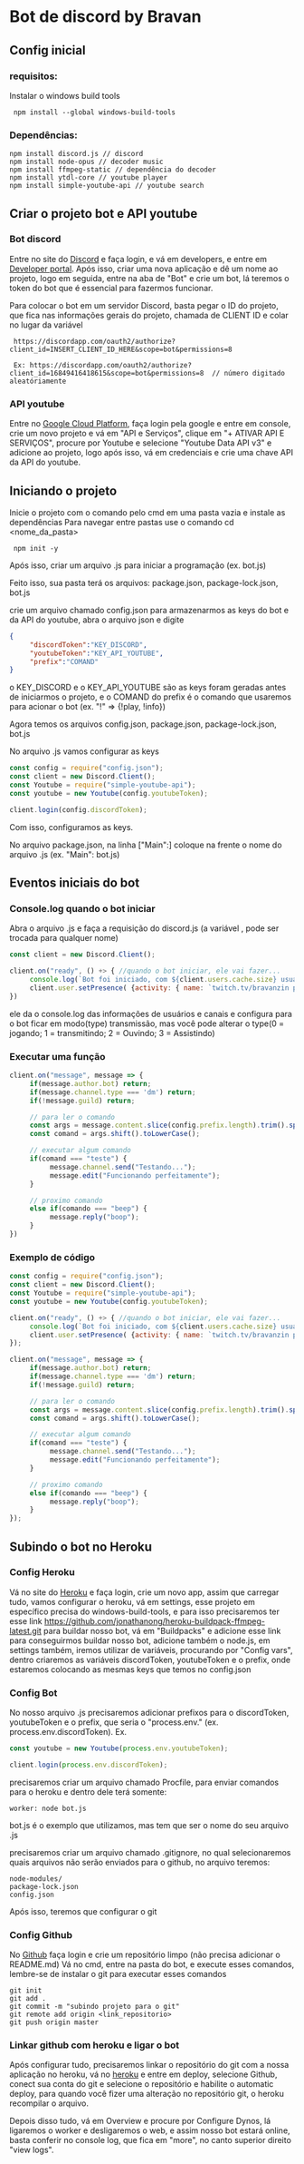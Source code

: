 # Bot de discord by Bravan

## Config inicial

### requisitos:
Instalar o windows build tools

     npm install --global windows-build-tools

### Dependências:

    npm install discord.js // discord
    npm install node-opus // decoder music
    npm install ffmpeg-static // dependência do decoder
    npm install ytdl-core // youtube player
    npm install simple-youtube-api // youtube search

## Criar o projeto bot e API youtube

### Bot discord

Entre no site do [Discord](discordapp.com) e faça login, e vá em developers, e entre em [Developer portal](https://discordapp.com/developers/applications). Após isso, criar uma nova aplicação e dê um nome ao projeto, logo em seguida, entre na aba de "Bot" e crie um bot, lá teremos o token do bot que é essencial para fazermos funcionar.

Para colocar o bot em um servidor Discord, basta pegar o ID do projeto, que fica nas informações gerais do projeto, chamada de CLIENT ID e colar no lugar da variável

     https://discordapp.com/oauth2/authorize?client_id=INSERT_CLIENT_ID_HERE&scope=bot&permissions=8

     Ex: https://discordapp.com/oauth2/authorize?client_id=16849416418615&scope=bot&permissions=8  // número digitado aleatóriamente

### API youtube

Entre no [Google Cloud Platform](https://cloud.google.com), faça login pela google e entre em console, crie um novo projeto e vá em "API e Serviços", clique em "+ ATIVAR API E SERVIÇOS", procure por Youtube e selecione "Youtube Data API v3" e adicione ao projeto, logo após isso, vá em credenciais e crie uma chave API da API do youtube.

## Iniciando o projeto

Inicie o projeto com o comando pelo cmd em uma pasta vazia e instale as dependências
Para navegar entre pastas use o comando cd <nome_da_pasta>

     npm init -y

Após isso, criar um arquivo .js para iniciar a programação (ex. bot.js)

Feito isso, sua pasta terá os arquivos: package.json, package-lock.json, bot.js

crie um arquivo chamado config.json para armazenarmos as keys do bot e da API do youtube, abra o arquivo json e digite

```json
{
     "discordToken":"KEY_DISCORD",
     "youtubeToken":"KEY_API_YOUTUBE",
     "prefix":"COMAND"
}
```
o KEY_DISCORD e o KEY_API_YOUTUBE são as keys foram geradas antes de iniciarmos o projeto, e o COMAND do prefix é o comando que usaremos para acionar o bot (ex. "!" => {!play, !info})

Agora temos os arquivos config.json, package.json, package-lock.json, bot.js

No arquivo .js vamos configurar as keys

```javascript
const config = require("config.json");
const client = new Discord.Client();
const Youtube = require("simple-youtube-api");
const youtube = new Youtube(config.youtubeToken);

client.login(config.discordToken);
```

Com isso, configuramos as keys.

No arquivo package.json, na linha ["Main":] coloque na frente o nome do arquivo .js (ex. "Main": bot.js)

## Eventos iniciais do bot


### Console.log quando o bot iniciar

Abra o arquivo .js e faça a requisição do discord.js (a variável <client>, pode ser trocada para qualquer nome)

```javascript
const client = new Discord.Client();

client.on("ready", () +> { //quando o bot iniciar, ele vai fazer...
     console.log(`Bot foi iniciado, com ${client.users.cache.size} usuários, em ${client.channels.cache.size} canais, em ${client.guilds.cache.size} servidores.`);
     client.user.setPresence( {activity: { name: `twitch.tv/bravanzin para ${client.users.cache.size} viewers`, type: 1, url: 'https://twitch.tv/bravanzin' }} );
})
```

ele da o console.log das informações de usuários e canais e configura para o bot ficar em modo(type) transmissão, mas você pode alterar o type(0 = jogando; 1 = transmitindo; 2 = Ouvindo; 3 = Assistindo)

### Executar uma função

```javascript
client.on("message", message => {
     if(message.author.bot) return;
     if(message.channel.type === 'dm') return;
     if(!message.guild) return;

     // para ler o comando
     const args = message.content.slice(config.prefix.length).trim().split(/ +/g);
     const comand = args.shift().toLowerCase();

     // executar algum comando
     if(comand === "teste") {
          message.channel.send("Testando...");
          message.edit("Funcionando perfeitamente");
     }

     // proximo comando
     else if(comando === "beep") {
          message.reply("boop");
     }
})

```

### Exemplo de código

```javascript
const config = require("config.json");
const client = new Discord.Client();
const Youtube = require("simple-youtube-api");
const youtube = new Youtube(config.youtubeToken);

client.on("ready", () +> { //quando o bot iniciar, ele vai fazer...
     console.log(`Bot foi iniciado, com ${client.users.cache.size} usuários, em ${client.channels.cache.size} canais, em ${client.guilds.cache.size} servidores.`);
     client.user.setPresence( {activity: { name: `twitch.tv/bravanzin para ${client.users.cache.size} viewers`, type: 1, url: 'https://twitch.tv/bravanzin' }} );
});

client.on("message", message => {
     if(message.author.bot) return;
     if(message.channel.type === 'dm') return;
     if(!message.guild) return;

     // para ler o comando
     const args = message.content.slice(config.prefix.length).trim().split(/ +/g);
     const comand = args.shift().toLowerCase();

     // executar algum comando
     if(comand === "teste") {
          message.channel.send("Testando...");
          message.edit("Funcionando perfeitamente");
     }

     // proximo comando
     else if(comando === "beep") {
          message.reply("boop");
     }
});

```

## Subindo o bot no Heroku

### Config Heroku

Vá no site do [Heroku](heroku.com) e faça login, crie um novo app, assim que carregar tudo, vamos configurar o heroku, vá em settings, esse projeto em específico precisa do windows-build-tools, e para isso precisaremos ter esse link https://github.com/jonathanong/heroku-buildpack-ffmpeg-latest.git para buildar nosso bot, vá em "Buildpacks" e adicione esse link para conseguirmos buildar nosso bot, adicione também o node.js, em settings também, iremos utilizar de variáveis, procurando por "Config vars", dentro criaremos as variáveis discordToken, youtubeToken e o prefix, onde estaremos colocando as mesmas keys que temos no config.json

### Config Bot

No nosso arquivo .js precisaremos adicionar prefixos para o discordToken, youtubeToken e o prefix, que seria o "process.env." (ex. process.env.discordToken).
Ex.

```javascript
const youtube = new Youtube(process.env.youtubeToken);

client.login(process.env.discordToken);
```

precisaremos criar um arquivo chamado Procfile, para enviar comandos para o heroku e dentro dele terá somente:

```Procfile
worker: node bot.js
```

bot.js é o exemplo que utilizamos, mas tem que ser o nome do seu arquivo .js

precisaremos criar um arquivo chamado .gitignore, no qual selecionaremos quais arquivos não serão enviados para o github, no arquivo teremos:

```gitignore
node-modules/
package-lock.json
config.json
```
Após isso, teremos que configurar o git

### Config Github

No [Github](github.com) faça login e crie um repositório limpo (não precisa adicionar o README.md)
Vá no cmd, entre na pasta do bot, e execute esses comandos, lembre-se de instalar o git para executar esses comandos

```
git init
git add .
git commit -m "subindo projeto para o git"
git remote add origin <link_repositorio>
git push origin master
```

### Linkar github com heroku e ligar o bot

Após configurar tudo, precisaremos linkar o repositório do git com a nossa aplicação no heroku, vá no [heroku](heroku.com) e entre em deploy, selecione Github, conect sua conta do git e selecione o repositório e habilite o automatic deploy, para quando você fizer uma alteração no repositório git, o heroku recompilar o arquivo.

Depois disso tudo, vá em Overview e procure por Configure Dynos, lá ligaremos o worker e desligaremos o web, e assim nosso bot estará online, basta conferir no console log, que fica em "more", no canto superior direito "view logs".
